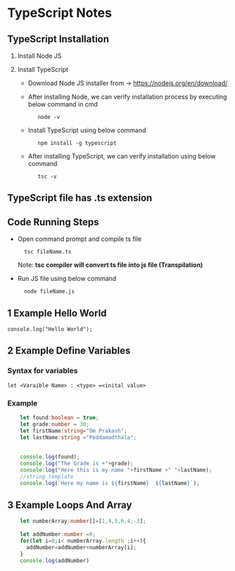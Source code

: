 # TypeScript Notes


## TypeScript Installation

1) Install Node JS

2) Install TypeScript


   - Download Node JS installer from -> https://nodejs.org/en/download/

   - After installing Node, we can verify installation process by executing below command   in cmd

			node -v

   - Install TypeScript using below command

			npm install -g typescript

   - After installing TypeScript, we can verify installation using below command

			tsc -v
			


## TypeScript file has .ts extension 

## Code Running Steps


- Open command prompt and compile ts file

		tsc fileName.ts

    Note: **tsc compiler will convert ts file into js file (Transpilation)**

- Run JS file using below command

		node fileName.js



## 1 Example Hello World

	console.log("Hello World");
	
## 2 Example Define Variables

### Syntax for variables

	let <Varaible Name> : <type> =<inital value>

### Example
```typescript
	let found:boolean = true;
	let grade:number = 30;
	let firstName:string="Om Prakash";
	let lastName:string ="Peddamadthala";
	
	
	console.log(found);
	console.log("The Grade is +"+grade);
	console.log("Here this is my name "+firstName +" "+lastName);
	//string template
	console.log(`Here my name is ${firstName}  ${lastName}`);
```	
	
 ## 3 Example Loops And Array
```typescript
	let numberArray:number[]=[1,4,5,6,4,-3];
	 
	let addNumber:number =0;
	for(let i=0;i< numberArray.length ;i++){
	  addNumber=addNumber+numberArray[i];
	}
	console.log(addNumber)
```
